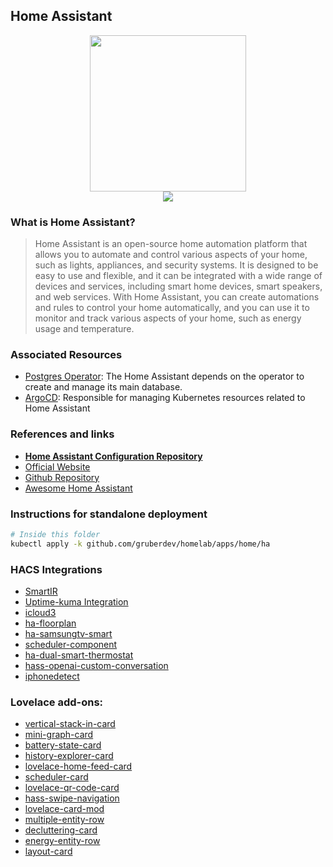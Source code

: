 ## Home Assistant

<p align="center">
  <img width="250" height="250" src="https://upload.wikimedia.org/wikipedia/commons/thumb/6/6e/Home_Assistant_Logo.svg/1200px-Home_Assistant_Logo.svg.png" />
  <br />
  <img src="https://img.shields.io/github/v/release/home-assistant/core?label=Latest%20Version&logo=github&style=for-the-badge" />
</p>

### What is Home Assistant?

> Home Assistant is an open-source home automation platform that allows you to automate and control various aspects of your home, such as lights, appliances, and security systems. It is designed to be easy to use and flexible, and it can be integrated with a wide range of devices and services, including smart home devices, smart speakers, and web services. With Home Assistant, you can create automations and rules to control your home automatically, and you can use it to monitor and track various aspects of your home, such as energy usage and temperature.

### Associated Resources

- [Postgres Operator][operator-uri]:
The Home Assistant depends on the operator to create and manage its main database.
- [ArgoCD][argo-uri]: Responsible for managing Kubernetes resources related to Home Assistant

### References and links

- **[Home Assistant Configuration Repository][own-ha-uri]**
- [Official Website][website-uri]
- [Github Repository][github-uri]
- [Awesome Home Assistant][awesome-uri]

### Instructions for standalone deployment

```bash
# Inside this folder
kubectl apply -k github.com/gruberdev/homelab/apps/home/ha
```

### HACS Integrations

- [SmartIR][smartir-uri]
- [Uptime-kuma Integration][uptime-kuma]
- [icloud3][icloud3-uri]
- [ha-floorplan][ha-floorplan]
- [ha-samsungtv-smart][ha-samsungtv-smart]
- [scheduler-component][scheduler-component]
- [ha-dual-smart-thermostat][ha-dual-smart-thermostat]
- [hass-openai-custom-conversation][hass-openai-custom-conversation]
- [iphonedetect][iphonedetect]

### Lovelace add-ons:

- [vertical-stack-in-card][vertical-stack-uri]
- [mini-graph-card][mini-graph-uri]
- [battery-state-card][battery-uri]
- [history-explorer-card][history-card]
- [lovelace-home-feed-card][lovelace-home-feed-card]
- [scheduler-card][scheduler-card]
- [lovelace-qr-code-card][lovelace-qr-code-card]
- [hass-swipe-navigation][hass-swipe-navigation]
- [lovelace-card-mod][lovelace-card-mod]
- [multiple-entity-row][multiple-entity-row]
- [decluttering-card][decluttering-card]
- [energy-entity-row][energy-entity-row]
- [layout-card][layout-card]

<!---General Links-->

[own-ha-uri]: https://github.com/gruberdev/homeassistant
[website-uri]: https://www.home-assistant.io/
[github-uri]: https://github.com/home-assistant
[operator-uri]: https://github.com/lordmuffin/homelab/tree/main/apps/data/postgres
[argo-uri]: https://github.com/lordmuffin/homelab/tree/main/apps/argocd
[awesome-uri]: https://github.com/frenck/awesome-home-assistant

<!---HACS Components-->

[smartir-uri]: https://github.com/smartHomeHub/SmartIR
[uptime-kuma]: https://github.com/meichthys/uptime_kuma
[icloud3-uri]: https://github.com/gcobb321/icloud3
[ha-floorplan]: https://github.com/ExperienceLovelace/ha-floorplan
[ha-samsungtv-smart]: https://github.com/ollo69/ha-samsungtv-smart
[scheduler-component]: https://github.com/nielsfaber/scheduler-component
[ha-dual-smart-thermostat]: https://github.com/swingerman/ha-dual-smart-thermostat
[hass-openai-custom-conversation]: https://github.com/drndos/hass-openai-custom-conversation
[iphonedetect]: https://github.com/mudape/iphonedetect

<!---Frontend Components-->

[vertical-stack-uri]: https://github.com/ofekashery/vertical-stack-in-card
[mini-graph-uri]: https://github.com/kalkih/mini-graph-card
[battery-uri]: https://github.com/maxwroc/battery-state-card
[history-card]: https://github.com/alexarch21/history-explorer-card
[lovelace-home-feed-card]: https://github.com/gadgetchnnel/lovelace-home-feed-card
[scheduler-card]: https://github.com/nielsfaber/scheduler-card
[lovelace-qr-code-card]: https://github.com/igor-panteleev/lovelace-qr-code-card
[hass-swipe-navigation]: https://github.com/zanna-37/hass-swipe-navigation
[lovelace-card-mod]: https://github.com/thomasloven/lovelace-card-mod
[multiple-entity-row]: https://github.com/benct/lovelace-multiple-entity-row
[decluttering-card]: https://github.com/custom-cards/decluttering-card
[energy-entity-row]: https://github.com/zeronounours/lovelace-energy-entity-row
[layout-card]: https://github.com/thomasloven/lovelace-layout-card
